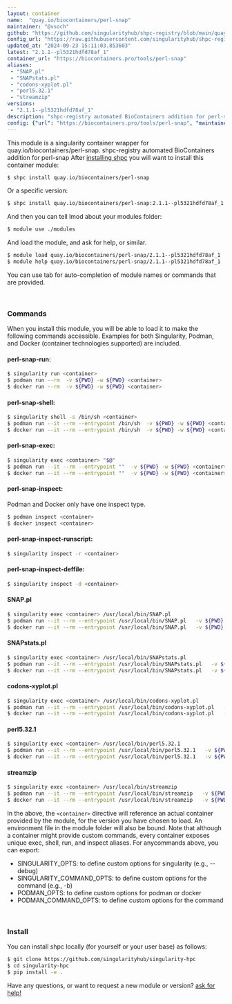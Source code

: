 ```yaml
---
layout: container
name:  "quay.io/biocontainers/perl-snap"
maintainer: "@vsoch"
github: "https://github.com/singularityhub/shpc-registry/blob/main/quay.io/biocontainers/perl-snap/container.yaml"
config_url: "https://raw.githubusercontent.com/singularityhub/shpc-registry/main/quay.io/biocontainers/perl-snap/container.yaml"
updated_at: "2024-09-23 15:11:03.853603"
latest: "2.1.1--pl5321hdfd78af_1"
container_url: "https://biocontainers.pro/tools/perl-snap"
aliases:
 - "SNAP.pl"
 - "SNAPstats.pl"
 - "codons-xyplot.pl"
 - "perl5.32.1"
 - "streamzip"
versions:
 - "2.1.1--pl5321hdfd78af_1"
description: "shpc-registry automated BioContainers addition for perl-snap"
config: {"url": "https://biocontainers.pro/tools/perl-snap", "maintainer": "@vsoch", "description": "shpc-registry automated BioContainers addition for perl-snap", "latest": {"2.1.1--pl5321hdfd78af_1": "sha256:28616a471376b39ec32320a84e7555196c70657f67a86c225f4fbf6bf3bae8cf"}, "tags": {"2.1.1--pl5321hdfd78af_1": "sha256:28616a471376b39ec32320a84e7555196c70657f67a86c225f4fbf6bf3bae8cf"}, "docker": "quay.io/biocontainers/perl-snap", "aliases": {"SNAP.pl": "/usr/local/bin/SNAP.pl", "SNAPstats.pl": "/usr/local/bin/SNAPstats.pl", "codons-xyplot.pl": "/usr/local/bin/codons-xyplot.pl", "perl5.32.1": "/usr/local/bin/perl5.32.1", "streamzip": "/usr/local/bin/streamzip"}}
---
```


This module is a singularity container wrapper for quay.io/biocontainers/perl-snap.
shpc-registry automated BioContainers addition for perl-snap
After [installing shpc](#install) you will want to install this container module:


```bash
$ shpc install quay.io/biocontainers/perl-snap
```

Or a specific version:

```bash
$ shpc install quay.io/biocontainers/perl-snap:2.1.1--pl5321hdfd78af_1
```

And then you can tell lmod about your modules folder:

```bash
$ module use ./modules
```

And load the module, and ask for help, or similar.

```bash
$ module load quay.io/biocontainers/perl-snap/2.1.1--pl5321hdfd78af_1
$ module help quay.io/biocontainers/perl-snap/2.1.1--pl5321hdfd78af_1
```

You can use tab for auto-completion of module names or commands that are provided.

<br>

### Commands

When you install this module, you will be able to load it to make the following commands accessible.
Examples for both Singularity, Podman, and Docker (container technologies supported) are included.

#### perl-snap-run:

```bash
$ singularity run <container>
$ podman run --rm  -v ${PWD} -w ${PWD} <container>
$ docker run --rm  -v ${PWD} -w ${PWD} <container>
```

#### perl-snap-shell:

```bash
$ singularity shell -s /bin/sh <container>
$ podman run --it --rm --entrypoint /bin/sh  -v ${PWD} -w ${PWD} <container>
$ docker run --it --rm --entrypoint /bin/sh  -v ${PWD} -w ${PWD} <container>
```

#### perl-snap-exec:

```bash
$ singularity exec <container> "$@"
$ podman run --it --rm --entrypoint ""  -v ${PWD} -w ${PWD} <container> "$@"
$ docker run --it --rm --entrypoint ""  -v ${PWD} -w ${PWD} <container> "$@"
```

#### perl-snap-inspect:

Podman and Docker only have one inspect type.

```bash
$ podman inspect <container>
$ docker inspect <container>
```

#### perl-snap-inspect-runscript:

```bash
$ singularity inspect -r <container>
```

#### perl-snap-inspect-deffile:

```bash
$ singularity inspect -d <container>
```


#### SNAP.pl

```bash
$ singularity exec <container> /usr/local/bin/SNAP.pl
$ podman run --it --rm --entrypoint /usr/local/bin/SNAP.pl   -v ${PWD} -w ${PWD} <container> -c " $@"
$ docker run --it --rm --entrypoint /usr/local/bin/SNAP.pl   -v ${PWD} -w ${PWD} <container> -c " $@"
```


#### SNAPstats.pl

```bash
$ singularity exec <container> /usr/local/bin/SNAPstats.pl
$ podman run --it --rm --entrypoint /usr/local/bin/SNAPstats.pl   -v ${PWD} -w ${PWD} <container> -c " $@"
$ docker run --it --rm --entrypoint /usr/local/bin/SNAPstats.pl   -v ${PWD} -w ${PWD} <container> -c " $@"
```


#### codons-xyplot.pl

```bash
$ singularity exec <container> /usr/local/bin/codons-xyplot.pl
$ podman run --it --rm --entrypoint /usr/local/bin/codons-xyplot.pl   -v ${PWD} -w ${PWD} <container> -c " $@"
$ docker run --it --rm --entrypoint /usr/local/bin/codons-xyplot.pl   -v ${PWD} -w ${PWD} <container> -c " $@"
```


#### perl5.32.1

```bash
$ singularity exec <container> /usr/local/bin/perl5.32.1
$ podman run --it --rm --entrypoint /usr/local/bin/perl5.32.1   -v ${PWD} -w ${PWD} <container> -c " $@"
$ docker run --it --rm --entrypoint /usr/local/bin/perl5.32.1   -v ${PWD} -w ${PWD} <container> -c " $@"
```


#### streamzip

```bash
$ singularity exec <container> /usr/local/bin/streamzip
$ podman run --it --rm --entrypoint /usr/local/bin/streamzip   -v ${PWD} -w ${PWD} <container> -c " $@"
$ docker run --it --rm --entrypoint /usr/local/bin/streamzip   -v ${PWD} -w ${PWD} <container> -c " $@"
```



In the above, the `<container>` directive will reference an actual container provided
by the module, for the version you have chosen to load. An environment file in the
module folder will also be bound. Note that although a container
might provide custom commands, every container exposes unique exec, shell, run, and
inspect aliases. For anycommands above, you can export:

 - SINGULARITY_OPTS: to define custom options for singularity (e.g., --debug)
 - SINGULARITY_COMMAND_OPTS: to define custom options for the command (e.g., -b)
 - PODMAN_OPTS: to define custom options for podman or docker
 - PODMAN_COMMAND_OPTS: to define custom options for the command

<br>

### Install

You can install shpc locally (for yourself or your user base) as follows:

```bash
$ git clone https://github.com/singularityhub/singularity-hpc
$ cd singularity-hpc
$ pip install -e .
```

Have any questions, or want to request a new module or version? [ask for help!](https://github.com/singularityhub/singularity-hpc/issues)